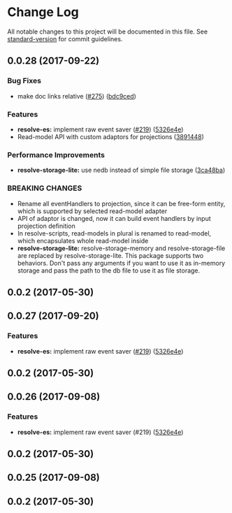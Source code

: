 # Change Log

All notable changes to this project will be documented in this file.
See [standard-version](https://github.com/conventional-changelog/standard-version) for commit guidelines.

<a name="0.0.28"></a>
## 0.0.28 (2017-09-22)


### Bug Fixes

* make doc links relative ([#275](https://github.com/reimagined/resolve/issues/275)) ([bdc9ced](https://github.com/reimagined/resolve/commit/bdc9ced))


### Features

* **resolve-es:** implement raw event saver ([#219](https://github.com/reimagined/resolve/issues/219)) ([5326e4e](https://github.com/reimagined/resolve/commit/5326e4e))
* Read-model API with custom adaptors for projections ([3891448](https://github.com/reimagined/resolve/commit/3891448))


### Performance Improvements

* **resolve-storage-lite:** use nedb instead of simple file storage ([3ca48ba](https://github.com/reimagined/resolve/commit/3ca48ba))


### BREAKING CHANGES

* Rename all eventHandlers to projection, since it can be free-form entity, which is supported by selected read-model adapter
* API of adaptor is changed, now it can build event handlers by input projection definition
* In resolve-scripts, read-models in plural is renamed to read-model, which encapsulates whole read-model inside
* **resolve-storage-lite:** resolve-storage-memory and resolve-storage-file are replaced by resolve-storage-lite. This package supports two behaviors. Don't pass any arguments if you want to use it as in-memory storage and pass the path to the db file to use it as file storage.



<a name="0.0.2"></a>
## 0.0.2 (2017-05-30)




<a name="0.0.27"></a>
## 0.0.27 (2017-09-20)


### Features

* **resolve-es:** implement raw event saver ([#219](https://github.com/reimagined/resolve/issues/219)) ([5326e4e](https://github.com/reimagined/resolve/commit/5326e4e))



<a name="0.0.2"></a>
## 0.0.2 (2017-05-30)




<a name="0.0.26"></a>
## 0.0.26 (2017-09-08)


### Features

* **resolve-es:** implement raw event saver (#219) ([5326e4e](https://github.com/reimagined/resolve/commit/5326e4e))



<a name="0.0.2"></a>
## 0.0.2 (2017-05-30)




<a name="0.0.25"></a>
## 0.0.25 (2017-09-08)



<a name="0.0.2"></a>
## 0.0.2 (2017-05-30)
